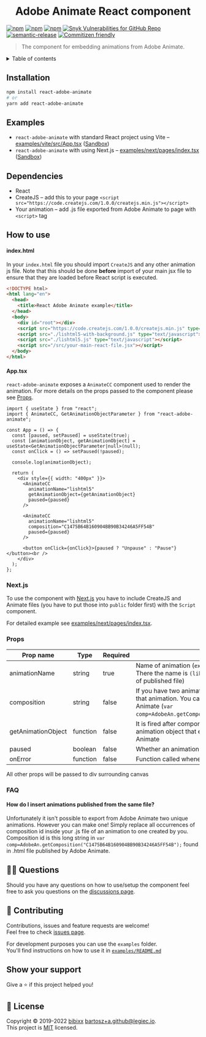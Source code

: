 <h1 align="center">Adobe Animate React component</h1>

[![npm](https://badgen.net/npm/v/react-adobe-animate)](https://www.npmjs.com/package/react-adobe-animate)
[![npm](https://badgen.net/npm/dt/react-adobe-animate)](https://www.npmjs.com/package/react-adobe-animate)
[![npm](https://badgen.net/npm/dm/react-adobe-animate)](https://www.npmjs.com/package/react-adobe-animate)
[![Snyk Vulnerabilities for GitHub Repo](https://img.shields.io/snyk/vulnerabilities/github/bibixx/react-adobe-animate)](https://snyk.io/test/github/bibixx/react-adobe-animate)
[![semantic-release](https://img.shields.io/badge/%20%20%F0%9F%93%A6%F0%9F%9A%80-semantic--release-e10079.svg)](https://github.com/semantic-release/semantic-release)
[![Commitizen friendly](https://badgen.net/badge/commitizen/friendly/green)](http://commitizen.github.io/cz-cli/)

> The component for embedding animations from Adobe Animate.

<!-- TABLE OF CONTENTS -->
<details>
  <summary>Table of contents</summary>
  <ol>
    <li><a href="#installation">Installation</a></li>
    <li><a href="#examples">Examples</a></li>
    <li><a href="#dependencies">Dependencies</a></li>
    <li><a href="#how-to-use">How to use</a>
    <ul>
      <li><a href="#nextjs">Next.js</a></li>
      <li><a href="#props">Props</a></li>
      <li><a href="#faq">FAQ</a></li>
    </ul>
    </li>
    <li><a href="#-questions">🙋‍♂️ Questions</a></li>
    <li><a href="#-contributing">🤝 Contributing</a></li>
    <li><a href="#show-your-support">Show your support</a></li>
    <li><a href="#-license">📝 License</a></li>
  </ol>
</details>


## Installation

```bash
npm install react-adobe-animate
# or
yarn add react-adobe-animate
```

## Examples

* `react-adobe-animate` with standard React project using Vite – [examples/vite/src/App.tsx](./examples/vite/src/App.tsx) ([Sandbox](https://githubbox.com/bibixx/react-adobe-animate/tree/main/examples/vite))
* `react-adobe-animate` with using Next.js – [examples/next/pages/index.tsx](./examples/next/pages/index.tsx) ([Sandbox](https://githubbox.com/bibixx/react-adobe-animate/tree/main/examples/next))

## Dependencies

* React
* CreateJS – add this to your page `<script src="https://code.createjs.com/1.0.0/createjs.min.js"></script>`
* Your animation – add .js file exported from Adobe Animate to page with `<script>` tag

## How to use
#### index.html
In your `index.html` file you should import `CreateJS` and any other animation js file. Note that this should be done **before** import of your main jsx file to ensure that they are loaded before React script is executed.

```html
<!DOCTYPE html>
<html lang="en">
  <head>
    <title>React Adobe Animate example</title>
  </head>
  <body>
    <div id="root"></div>
    <script src="https://code.createjs.com/1.0.0/createjs.min.js" type="text/javascript"></script>
    <script src="./lishtml5-with-background.js" type="text/javascript"></script>
    <script src="./lishtml5.js" type="text/javascript"></script>
    <script src="/src/your-main-react-file.jsx"></script>
  </body>
</html>

```

#### App.tsx
`react-adobe-animate` exposes a `AnimateCC` component used to render the animation. For more details on the props passed to the component please see [Props](#props).

```tsx
import { useState } from "react";
import { AnimateCC, GetAnimationObjectParameter } from "react-adobe-animate";

const App = () => {
  const [paused, setPaused] = useState(true);
  const [animationObject, getAnimationObject] = useState<GetAnimationObjectParameter|null>(null);
  const onClick = () => setPaused(!paused);

  console.log(animationObject);

  return (
    <div style={{ width: "400px" }}>
      <AnimateCC
        animationName="lishtml5"
        getAnimationObject={getAnimationObject}
        paused={paused}
      />

      <AnimateCC
        animationName="lishtml5"
        composition="C1475B64B160904BB90B34246A5FF54B"
        paused={paused}
      />

      <button onClick={onClick}>{paused ? "Unpause" : "Pause"}</button><br />
    </div>
  );
};
```

### Next.js
To use the component with [Next.js](https://github.com/vercel/next.js/) you have to include CreateJS and Animate files (you have to put those into `public` folder first) with the `Script` component.

For detailed example see [examples/next/pages/index.tsx](./examples/next/pages/index.tsx).

### Props

| Prop name          | Type     | Required | Description  |
| ------------------ | -------- | -------- | ------------ |
| animationName      | string   | true     | Name of animation (`exportRoot = new lib.animationName();` in js file. There the name is `(lib.animationName = function`. Also usually name of published file) |
| composition        | string   | false    | If you have two animations with same name you can specify an id of that animation. You can get it from .html file generate by Adobe Animate (`var comp=AdobeAn.getComposition("C1475B64B160904BB90B34246A5FF54B");`) |
| getAnimationObject | function | false    | It is fired after component was mounted. It takes 1 argument – animation object that enables you to fire functions created in Adobe Animate |
| paused             | boolean  | false    | Whether an animation should be paused |
| onError            | function | false    | Function called whenever an error is thrown inside the component |

All other props will be passed to div surrounding canvas

### FAQ

#### How do I insert animations published from the same file?

Unfortunately it isn't possible to export from Adobe Animate two unique animations. However you can make one! Simply replace all occurrences of composition id inside your .js file of an animation to one created by you. Composition id is this long string in `var comp=AdobeAn.getComposition("C1475B64B160904BB90B34246A5FF54B");` found in .html file published by Adobe Animate.

## 🙋‍♂️ Questions

Should you have any questions on how to use/setup the component feel free to ask you questions on the [discussions page](https://github.com/bibixx/react-adobe-animate/discussions).

## 🤝 Contributing

Contributions, issues and feature requests are welcome!\
Feel free to check [issues page](https://github.com/bibixx/react-adobe-animate/issues).

For development purposes you can use the `examples` folder. \
You'll find instructions on how to use it in [`examples/README.md`](https://github.com/bibixx/react-adobe-animate/blob/master/example/README.md)

## Show your support

Give a ⭐️ if this project helped you!

## 📝 License

Copyright © 2019-2022 [bibixx](https://github.com/bibixx) <bartosz+a.github@legiec.io>.<br />
This project is [MIT](https://github.com/bibixx/react-adobe-animate/blob/master/LICENSE.md) licensed.
